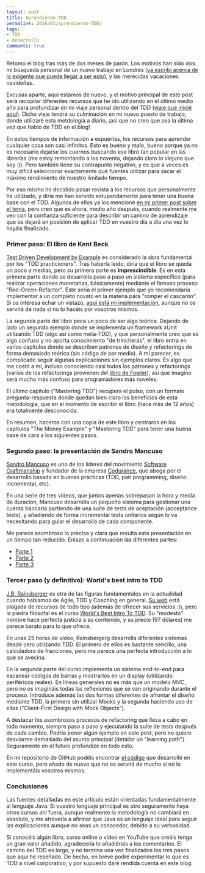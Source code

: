 ```yaml
---
layout: post
title: Aprendiendo TDD
permalink: 2016/01/aprendiendo-TDD/
tags:
- TDD
- desarrollo
comments: true
---
```


Retomo el blog tras más de dos meses de parón. Los motivos han sido dos: mi búsqueda personal de un nuevo trabajo en Londres ([ya escribí acerca de lo exigente que puede llegar a ser esto](/2015/04/trabajo-londres)), y las merecidas vacaciones navideñas.

Excusas aparte, aquí estamos de nuevo, y el motivo principal de este post será recopilar diferentes recursos que he ido utilizando en el último medio año para profundizar en mi viaje personal dentro del TDD ([viaje que inicié aquí](/2015/08/primera-experiencia-tdd)). Dicho viaje tendrá su culminación en mi nuevo puesto de trabajo, donde utilizaré esta metdología a diario, ¡así que no creo que sea la última vez que hablo de TDD en el blog!

<!--break-->

En estos tiempos de información a espuertas, los recursos para aprender cualquier cosa son casi infinitos. Esto es bueno y malo, bueno porque ya no es necesario dejarse los cuernos buscando ese libro tan popular en las librerías (me estoy remontando a los noventa, dejando claro lo viejuno que soy :)). Pero también tiene su contrapunto negativo, y es que a veces es muy difícil seleccionar exactamente qué fuentes utilizar para sacar el máximo rendimiento de nuestro limitado tiempo.

Por eso mismo he decidido pasar revista a los recursos que personalmente he utilizado, y diría me han servido estupendamente para tener una buena base con el TDD. Algunos de ellos ya los mencioné [en mi primer post sobre el tema](/2015/08/primera-experiencia-tdd), pero creo que es ahora, medio año después, cuando realmente me veo con la confianza suficiente para describir un camino de aprendizaje que os dejará en posición de aplicar TDD en vuestro día a día una vez lo hayáis finalizado.

### Primer paso: El libro de Kent Beck

[Test Driven Development by Example](http://www.amazon.es/Driven-Development-Example-Addison-Wesley-Signature/dp/0321146530/ref=sr_1_1?ie=UTF8&qid=1438434705&sr=8-1&keywords=Kent+Beck) es considerado la obra fundamental por los "TDD practicioners". Tras haberla leído, diría que el libro se queda un poco a medias, pero su primera parte es **imprescindible**. Es en esta primera parte donde se desarrolla paso a paso un sistema específico (para realizar operaciones monetarias, básicamente) mediante el famoso proceso "Red-Green-Refactor". Este sería el primer ejemplo que yo recomendaría implementar a un completo novato en la materia para "romper el cascarón". Si os interesa echar un vistazo, [aquí está mi implementación](https://github.com/raulavila/tdd-kent-beck), aunque no os servirá de nada si no lo hacéis por vosotros mismos.

La segunda parte del libro peca un poco de ser algo teórica. Dejando de lado un segundo ejemplo donde se implementa un framework xUnit utilizando TDD (algo así como meta-TDD), y que personalmente creo que es algo confuso y no aporta conocimiento "de trincheras", el libro entra en varios capítulos donde se describen patrones de diseño y refactorings de forma demasiado teórica (sin código de por medio). A mi parecer, es complicado seguir algunas explicaciones sin ejemplos claros. Es algo que me costó a mí, incluso conociendo casi todos los patrones y refactorings (varios de los refactorings provienen del [libro de Fowler](/2015/02/fowler-refactoring-1)), así que imagino será mucho más confuso para programadores más noveles.

El último capítulo ("Mastering TDD") recupera el pulso, con un formato pregunta-respuesta donde quedan bien claro los beneficios de esta metodología, que en el momento de escribir el libro (hace más de 12 años) era totalmente desconocida.

En resumen, haceros con una copia de este libro y centraros en los capítulos "The Money Example" y "Mastering TDD" para tener una buena base de cara a los siguientes pasos.

### Segundo paso: la presentación de Sandro Mancuso

[Sandro Mancuso](https://twitter.com/sandromancuso) es uno de los líderes del movimiento [Software Craftmanship](http://manifesto.softwarecraftsmanship.org/) y fundador de la empresa [Codurance](http://codurance.com/), que aboga por el desarrollo basado en buenas prácticas (TDD, pair programming, diseño incremental, etc).

En una serie de tres vídeos, que juntos apenas sobrepasan la hora y media de duración, Mancuso desarrolla un pequeño sistema para gestionar una cuenta bancaria partiendo de una suite de tests de aceptación (acceptance tests), y añadiendo de forma incremental tests unitarios según lo va necesitando para guiar el desarrollo de cada componente.

Me parece asombroso lo precisa y clara que resulta esta presentación en un tiempo tan reducido. Enlazo a continuación las diferentes partes:

* [Parte 1](https://www.youtube.com/watch?v=XHnuMjah6ps)
* [Parte 2](https://www.youtube.com/watch?v=gs0rqDdz3ko)
* [Parte 3](https://www.youtube.com/watch?v=R9OAt9AOrzI)

### Tercer paso (y definitivo): World's best intro to TDD

[J.B. Rainsberger](https://twitter.com/jbrains) es otra de las figuras fundamentales en la actualidad cuando hablamos de Agile, TDD y Coaching en general. [Su web](http://www.jbrains.ca/) está plagada de recursos de todo tipo (además de ofrecer sus servicios :)), pero la piedra filosofal es el curso [World's Best Intro To TDD](http://online-training.jbrains.ca/courses/wbitdd-01). Su "modesto" nombre hace perfecta justicia a su contenido, y su precio (97 dólares) me parece barato para lo que ofrece.

En unas 25 horas de vídeo, Rainsbergerg desarrolla diferentes sistemas desde cero utilizando TDD. El primero de ellos es bastante sencillo, una calculadora de fracciones, pero me parece una perfecta introducción a lo que se avecina.

En la segunda parte del curso implementa un sistema end-to-end para escanear códigos de barras y mostrarlos en un display (utilizando periféricos reales). En líneas generales no es más que un modelo MVC, pero no os imagináis todas las reflexiones que se van originando durante el proceso. Introduce además las dos formas diferentes de afrontar el diseño mediante TDD, la primera sin utilizar Mocks y la segunda haciendo uso de ellos ("Client-First Design with Mock Objects").

A destacar los asombrosos procesos de refactoring que lleva a cabo en todo momento, siempre paso a paso y ejecutando la suite de tests después de cada cambio. Podría poner algún ejemplo en este post, pero no quiero desviarme demasiado del asunto principal (detallar un "learning path"). Seguramente en el futuro profundize en todo esto.

En mi repositorio de GitHub podéis encontrar [el código](https://github.com/raulavila/tdd-jbrains) que desarrollé en este curso, pero añado de nuevo que no os servirá de mucho si no lo implementáis vosotros mismos.

### Conclusiones

Las fuentes detalladas en este artículo están orientadas fundamentalmente al lenguaje Java. Si vuestro lenguaje principal es otro seguramente haya otros cursos ahí fuera, aunque realmente la metodología no cambiará en absoluto, y me atrevería a afirmar que Java es un lenguaje ideal para seguir las explicaciones aunque no seas un conocedor, debido a su verbosidad.

Si conocéis algún libro, curso online o vídeo en YouTube que creáis tenga un gran valor añadido, agradecería lo añadiérais a los comentarios. El camino del TDD es largo, y no termina una vez finalizados los tres pasos que aquí he reseñado. De hecho, en breve podré experimentar lo que es TDD a nivel corporativo, y por supuesto daré rendida cuenta en este blog.

